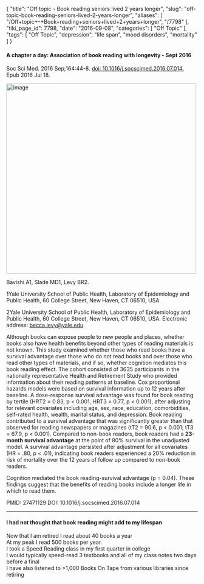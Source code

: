 {
    "title": "Off topic - Book reading seniors lived 2 years longer",
    "slug": "off-topic-book-reading-seniors-lived-2-years-longer",
    "aliases": [
        "/Off+topic+-+Book+reading+seniors+lived+2+years+longer",
        "/7798"
    ],
    "tiki_page_id": 7798,
    "date": "2016-09-08",
    "categories": [
        "Off Topic"
    ],
    "tags": [
        "Off Topic",
        "depression",
        "life span",
        "mood disorders",
        "mortality"
    ]
}


#### A chapter a day: Association of book reading with longevity - Sept 2016

Soc Sci Med. 2016 Sep;164:44-8. [doi: 10.1016/j.socscimed.2016.07.014.](https://doi.org/10.1016/j.socscimed.2016.07.014.) Epub 2016 Jul 18.

<img src="https://d378j1rmrlek7x.cloudfront.net/attachments/jpeg/book-2-year.jpg" alt="image" width="500">

Bavishi A1, Slade MD1, Levy BR2.

1Yale University School of Public Health, Laboratory of Epidemiology and Public Health, 60 College Street, New Haven, CT 06510, USA.

2Yale University School of Public Health, Laboratory of Epidemiology and Public Health, 60 College Street, New Haven, CT 06510, USA. Electronic address: becca.levy@yale.edu.

Although books can expose people to new people and places, whether books also have health benefits beyond other types of reading materials is not known. This study examined whether those who read books have a survival advantage over those who do not read books and over those who read other types of materials, and if so, whether cognition mediates this book reading effect. The cohort consisted of 3635 participants in the nationally representative Health and Retirement Study who provided information about their reading patterns at baseline. Cox proportional hazards models were based on survival information up to 12 years after baseline. A dose-response survival advantage was found for book reading by tertile (HRT2 = 0.83, p < 0.001, HRT3 = 0.77, p < 0.001), after adjusting for relevant covariates including age, sex, race, education, comorbidities, self-rated health, wealth, marital status, and depression. Book reading contributed to a survival advantage that was significantly greater than that observed for reading newspapers or magazines (tT2 = 90.6, p < 0.001; tT3 = 67.9, p < 0.001). Compared to non-book readers, book readers had a  **23-month survival advantage**  at the point of 80% survival in the unadjusted model. A survival advantage persisted after adjustment for all covariates (HR = .80, p < .01), indicating book readers experienced a 20% reduction in risk of mortality over the 12 years of follow up compared to non-book readers. 

Cognition mediated the book reading-survival advantage (p = 0.04). These findings suggest that the benefits of reading books include a longer life in which to read them.

PMID: 27471129 DOI: 10.1016/j.socscimed.2016.07.014

---

#### I had not thought that book reading might add to my lifespan  
Now that I am retired I read about 40 books a year   
At my peak I read 500 books per year.  
I took a Speed Reading class in my first quarter in college  
I would typically speed-read 3 textbooks and all of my class notes two days before a final  
I have also listened to >1,000 Books On Tape from various libraries since retiring